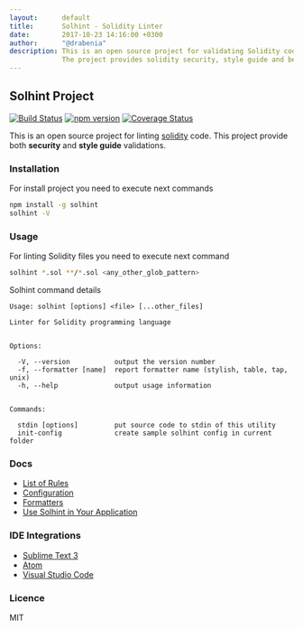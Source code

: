 ```yaml
---
layout:      default
title:       Solhint - Solidity Linter
date:        2017-10-23 14:16:00 +0300
author:      "@drabenia"
description: This is an open source project for validating Solidity code. 
             The project provides solidity security, style guide and best practise validations.
---
```



## Solhint Project

[![Build Status](https://travis-ci.org/protofire/solhint.svg?branch=master)](https://travis-ci.org/protofire/solhint)
[![npm version](http://img.shields.io/npm/v/solhint.svg?style=flat)](https://npmjs.org/package/solhint 
"View this project on npm")
[![Coverage Status](https://coveralls.io/repos/github/protofire/solhint/badge.svg?branch=master)](
https://coveralls.io/github/protofire/solhint?branch=master)

This is an open source project for linting [solidity](http://solidity.readthedocs.io/en/develop/) code. This project 
provide both **security** and **style guide** validations.   

### Installation

For install project you need to execute next commands

```sh
npm install -g solhint
solhint -V
```

### Usage

For linting Solidity files you need to execute next command

```sh
solhint *.sol **/*.sol <any_other_glob_pattern>
```

Solhint command details 

```text
Usage: solhint [options] <file> [...other_files]

Linter for Solidity programming language


Options:

  -V, --version           output the version number
  -f, --formatter [name]  report formatter name (stylish, table, tap, unix)
  -h, --help              output usage information


Commands:

  stdin [options]         put source code to stdin of this utility   
  init-config             create sample solhint config in current folder
```

### Docs

 - [List of Rules](./rules.html)
 - [Configuration](./configuration.html)
 - [Formatters](https://eslint.org/docs/user-guide/formatters/)
 - [Use Solhint in Your Application](./use-in-app.html)

### IDE Integrations

 - [Sublime Text 3](https://packagecontrol.io/search/solhint)
 - [Atom](https://atom.io/packages/atom-solidity-linter)
 - [Visual Studio Code](https://marketplace.visualstudio.com/items?itemName=idrabenia.solidity-solhint)

### Licence

MIT
